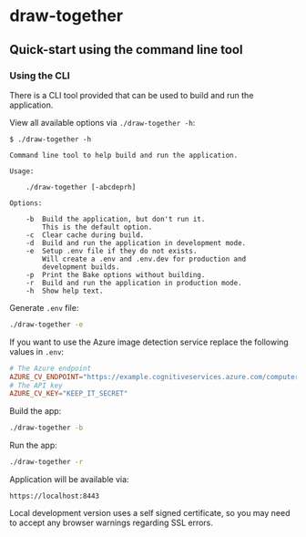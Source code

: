 # draw-together

## Quick-start using the command line tool

### Using the CLI

There is a CLI tool provided that can be used to build and run the application.

View all available options via `./draw-together -h`:

```
$ ./draw-together -h

Command line tool to help build and run the application.

Usage:

    ./draw-together [-abcdeprh]

Options:

    -b  Build the application, but don't run it.
        This is the default option.
    -c  Clear cache during build.
    -d  Build and run the application in development mode.
    -e  Setup .env file if they do not exists.
        Will create a .env and .env.dev for production and
        development builds.
    -p  Print the Bake options without building.
    -r  Build and run the application in production mode.
    -h  Show help text.
```

Generate `.env` file:

```bash
./draw-together -e
```

If you want to use the Azure image detection service replace the following values in `.env`:

```conf
# The Azure endpoint
AZURE_CV_ENDPOINT="https://example.cognitiveservices.azure.com/computervision"
# The API key
AZURE_CV_KEY="KEEP_IT_SECRET"
```

Build the app:

```bash
./draw-together -b
```

Run the app:

```bash
./draw-together -r
```

Application will be available via:

```
https://localhost:8443
```

Local development version uses a self signed certificate, so you may need to accept any browser warnings regarding SSL errors.
